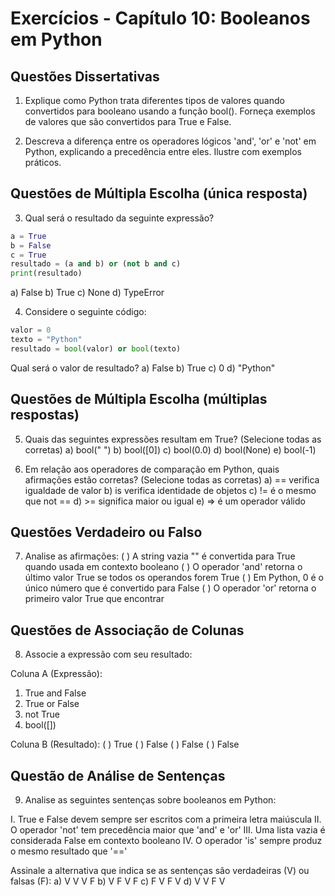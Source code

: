 # Exercícios - Capítulo 10: Booleanos em Python

## Questões Dissertativas

1. Explique como Python trata diferentes tipos de valores quando convertidos para booleano usando a função bool(). Forneça exemplos de valores que são convertidos para True e False.

2. Descreva a diferença entre os operadores lógicos 'and', 'or' e 'not' em Python, explicando a precedência entre eles. Ilustre com exemplos práticos.

## Questões de Múltipla Escolha (única resposta)

3. Qual será o resultado da seguinte expressão?
```python
a = True
b = False
c = True
resultado = (a and b) or (not b and c)
print(resultado)
```
   a) False
   b) True
   c) None
   d) TypeError

4. Considere o seguinte código:
```python
valor = 0
texto = "Python"
resultado = bool(valor) or bool(texto)
```
Qual será o valor de resultado?
   a) False
   b) True
   c) 0
   d) "Python"

## Questões de Múltipla Escolha (múltiplas respostas)

5. Quais das seguintes expressões resultam em True? (Selecione todas as corretas)
   a) bool(" ")
   b) bool([0])
   c) bool(0.0)
   d) bool(None)
   e) bool(-1)

6. Em relação aos operadores de comparação em Python, quais afirmações estão corretas? (Selecione todas as corretas)
   a) == verifica igualdade de valor
   b) is verifica identidade de objetos
   c) != é o mesmo que not ==
   d) >= significa maior ou igual
   e) => é um operador válido

## Questões Verdadeiro ou Falso

7. Analise as afirmações:
   ( ) A string vazia "" é convertida para True quando usada em contexto booleano
   ( ) O operador 'and' retorna o último valor True se todos os operandos forem True
   ( ) Em Python, 0 é o único número que é convertido para False
   ( ) O operador 'or' retorna o primeiro valor True que encontrar

## Questões de Associação de Colunas

8. Associe a expressão com seu resultado:

Coluna A (Expressão):
1. True and False
2. True or False
3. not True
4. bool([])

Coluna B (Resultado):
( ) True
( ) False
( ) False
( ) False

## Questão de Análise de Sentenças

9. Analise as seguintes sentenças sobre booleanos em Python:

I. True e False devem sempre ser escritos com a primeira letra maiúscula
II. O operador 'not' tem precedência maior que 'and' e 'or'
III. Uma lista vazia é considerada False em contexto booleano
IV. O operador 'is' sempre produz o mesmo resultado que '=='

Assinale a alternativa que indica se as sentenças são verdadeiras (V) ou falsas (F):
a) V V V F
b) V F V F
c) F V F V
d) V V F V
